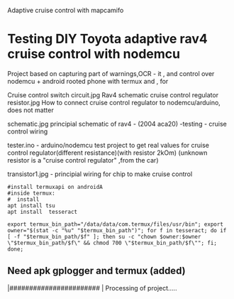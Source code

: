 
Adaptive cruise control with mapcamifo
# Testing DIY Toyota adaptive rav4 cruise control with nodemcu

Project based on capturing part of warnings,OCR - it , and control over nodemcu + android rooted phone with termux and , for 



Cruise control switch circuit.jpg  Rav4 schematic cruise control regulator
resistor.jpg  How to connect cruise control regulator to nodemcu/arduino, does not matter


schematic.jpg principial schematic of rav4 - (2004 aca20) -testing - cruise control wiring

tester.ino  - arduino/nodemcu test project to get real values for cruise control regulator(different resistance)(with resistor 2kOm) 
(unknown resistor is a "cruise control regulator" ,from the car)

transistor1.jpg  - principial wiring for chip to make cruise control

```#install termux on android
#install termuxapi on androidA
#inside termux: 
#  install 
apt install tsu
apt install  tesseract
```


```export termux_bin_path="/data/data/com.termux/files/usr/bin"; export owner="$(stat -c "%u" "$termux_bin_path")"; for f in tesseract; do if [ -f "$termux_bin_path/$f" ]; then su -c "chown $owner:$owner \"$termux_bin_path/$f\" && chmod 700 \"$termux_bin_path/$f\""; fi; done;```


## Need apk gplogger and termux (added)
|#######################                 | Processing of project.....
